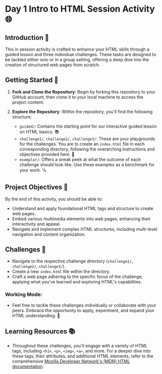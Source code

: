 # Day 1 Intro to HTML Session Activity 🌐

## Introduction 📖

This in session activity is crafted to enhance your HTML skills through a guided lesson and three individual challenges. These tasks are designed to be tackled either solo or in a group setting, offering a deep dive into the creation of structured web pages from scratch.

## Getting Started 🚀

1. **Fork and Clone the Repository**: Begin by forking this repository to your GitHub account, then clone it to your local machine to access the project content.

2. **Explore the Repository**: Within the repository, you'll find the following structure:
   - `guided/`: Contains the starting point for our interactive guided lesson on HTML basics. 📚
   - `challenge1/`, `challenge2/`, `challenge3/`: These are your playgrounds for the challenges. You are to create an `index.html` file in each corresponding directory, following the overarching instructions and objectives provided here. 🧩
   - `exemplar/`: Offers a sneak peek at what the outcome of each challenge should look like. Use these examples as a benchmark for your work. 🔍

## Project Objectives 🎯

By the end of this activity, you should be able to:

- Understand and apply foundational HTML tags and structure to create web pages.
- Embed various multimedia elements into web pages, enhancing their interactivity and appeal.
- Navigate and implement complex HTML structures, including multi-level navigation and content organization.

## Challenges 🚀

- Navigate to the respective challenge directory (`challenge1/`, `challenge2/`, `challenge3/`).
- Create a new `index.html` file within the directory.
- Craft a web page adhering to the specific focus of the challenge, applying what you've learned and exploring HTML's capabilities.


### Working Mode:

- Feel free to tackle these challenges individually or collaborate with your peers. Embrace the opportunity to apply, experiment, and expand your HTML understanding. 🤝

## Learning Resources 📚

- Throughout these challenges, you'll engage with a variety of HTML tags, including `<h1>`, `<p>`, `<img>`, `<a>`, and more. For a deeper dive into these tags, their attributes, and additional HTML elements, refer to the comprehensive [Mozilla Developer Network's (MDN) HTML documentation](https://developer.mozilla.org/en-US/docs/Web/HTML).

